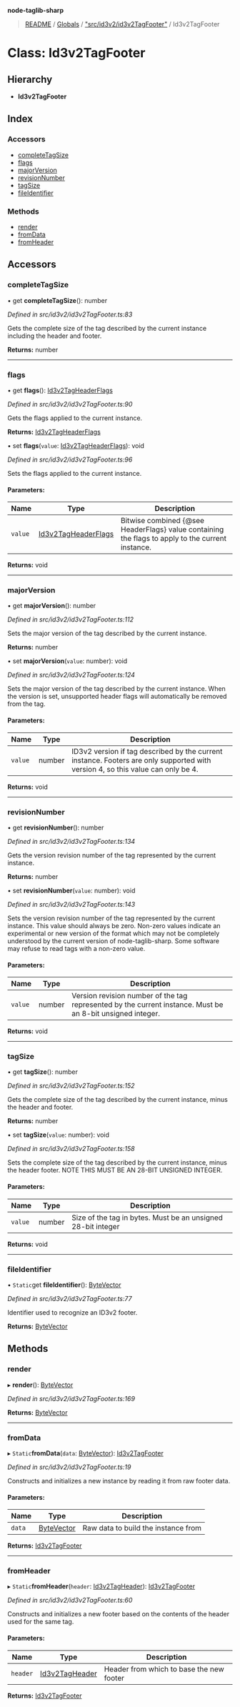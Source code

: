 **node-taglib-sharp**

> [README](../README.md) / [Globals](../globals.md) / ["src/id3v2/id3v2TagFooter"](../modules/_src_id3v2_id3v2tagfooter_.md) / Id3v2TagFooter

# Class: Id3v2TagFooter

## Hierarchy

* **Id3v2TagFooter**

## Index

### Accessors

* [completeTagSize](_src_id3v2_id3v2tagfooter_.id3v2tagfooter.md#completetagsize)
* [flags](_src_id3v2_id3v2tagfooter_.id3v2tagfooter.md#flags)
* [majorVersion](_src_id3v2_id3v2tagfooter_.id3v2tagfooter.md#majorversion)
* [revisionNumber](_src_id3v2_id3v2tagfooter_.id3v2tagfooter.md#revisionnumber)
* [tagSize](_src_id3v2_id3v2tagfooter_.id3v2tagfooter.md#tagsize)
* [fileIdentifier](_src_id3v2_id3v2tagfooter_.id3v2tagfooter.md#fileidentifier)

### Methods

* [render](_src_id3v2_id3v2tagfooter_.id3v2tagfooter.md#render)
* [fromData](_src_id3v2_id3v2tagfooter_.id3v2tagfooter.md#fromdata)
* [fromHeader](_src_id3v2_id3v2tagfooter_.id3v2tagfooter.md#fromheader)

## Accessors

### completeTagSize

• get **completeTagSize**(): number

*Defined in src/id3v2/id3v2TagFooter.ts:83*

Gets the complete size of the tag described by the current instance including the header
and footer.

**Returns:** number

___

### flags

• get **flags**(): [Id3v2TagHeaderFlags](../enums/_src_id3v2_id3v2tagheader_.id3v2tagheaderflags.md)

*Defined in src/id3v2/id3v2TagFooter.ts:90*

Gets the flags applied to the current instance.

**Returns:** [Id3v2TagHeaderFlags](../enums/_src_id3v2_id3v2tagheader_.id3v2tagheaderflags.md)

• set **flags**(`value`: [Id3v2TagHeaderFlags](../enums/_src_id3v2_id3v2tagheader_.id3v2tagheaderflags.md)): void

*Defined in src/id3v2/id3v2TagFooter.ts:96*

Sets the flags applied to the current instance.

#### Parameters:

Name | Type | Description |
------ | ------ | ------ |
`value` | [Id3v2TagHeaderFlags](../enums/_src_id3v2_id3v2tagheader_.id3v2tagheaderflags.md) | Bitwise combined {@see HeaderFlags} value containing the flags to apply to the     current instance.  |

**Returns:** void

___

### majorVersion

• get **majorVersion**(): number

*Defined in src/id3v2/id3v2TagFooter.ts:112*

Sets the major version of the tag described by the current instance.

**Returns:** number

• set **majorVersion**(`value`: number): void

*Defined in src/id3v2/id3v2TagFooter.ts:124*

Sets the major version of the tag described by the current instance.
When the version is set, unsupported header flags will automatically be removed from the
tag.

#### Parameters:

Name | Type | Description |
------ | ------ | ------ |
`value` | number | ID3v2 version if tag described by the current instance. Footers are only     supported with version 4, so this value can only be 4.  |

**Returns:** void

___

### revisionNumber

• get **revisionNumber**(): number

*Defined in src/id3v2/id3v2TagFooter.ts:134*

Gets the version revision number of the tag represented by the current instance.

**Returns:** number

• set **revisionNumber**(`value`: number): void

*Defined in src/id3v2/id3v2TagFooter.ts:143*

Sets the version revision number of the tag represented by the current instance.
This value should always be zero. Non-zero values indicate an experimental or new version of
the format which may not be completely understood by the current version of
node-taglib-sharp. Some software may refuse to read tags with a non-zero value.

#### Parameters:

Name | Type | Description |
------ | ------ | ------ |
`value` | number | Version revision number of the tag represented by the current instance. Must be     an 8-bit unsigned integer.  |

**Returns:** void

___

### tagSize

• get **tagSize**(): number

*Defined in src/id3v2/id3v2TagFooter.ts:152*

Gets the complete size of the tag described by the current instance, minus the header and
footer.

**Returns:** number

• set **tagSize**(`value`: number): void

*Defined in src/id3v2/id3v2TagFooter.ts:158*

Sets the complete size of the tag described by the current instance, minus the header
footer. NOTE THIS MUST BE AN 28-BIT UNSIGNED INTEGER.

#### Parameters:

Name | Type | Description |
------ | ------ | ------ |
`value` | number | Size of the tag in bytes. Must be an unsigned 28-bit integer  |

**Returns:** void

___

### fileIdentifier

• `Static`get **fileIdentifier**(): [ByteVector](_src_bytevector_.bytevector.md)

*Defined in src/id3v2/id3v2TagFooter.ts:77*

Identifier used to recognize an ID3v2 footer.

**Returns:** [ByteVector](_src_bytevector_.bytevector.md)

## Methods

### render

▸ **render**(): [ByteVector](_src_bytevector_.bytevector.md)

*Defined in src/id3v2/id3v2TagFooter.ts:169*

**Returns:** [ByteVector](_src_bytevector_.bytevector.md)

___

### fromData

▸ `Static`**fromData**(`data`: [ByteVector](_src_bytevector_.bytevector.md)): [Id3v2TagFooter](_src_id3v2_id3v2tagfooter_.id3v2tagfooter.md)

*Defined in src/id3v2/id3v2TagFooter.ts:19*

Constructs and initializes a new instance by reading it from raw footer data.

#### Parameters:

Name | Type | Description |
------ | ------ | ------ |
`data` | [ByteVector](_src_bytevector_.bytevector.md) | Raw data to build the instance from  |

**Returns:** [Id3v2TagFooter](_src_id3v2_id3v2tagfooter_.id3v2tagfooter.md)

___

### fromHeader

▸ `Static`**fromHeader**(`header`: [Id3v2TagHeader](_src_id3v2_id3v2tagheader_.id3v2tagheader.md)): [Id3v2TagFooter](_src_id3v2_id3v2tagfooter_.id3v2tagfooter.md)

*Defined in src/id3v2/id3v2TagFooter.ts:60*

Constructs and initializes a new footer based on the contents of the header used for the
same tag.

#### Parameters:

Name | Type | Description |
------ | ------ | ------ |
`header` | [Id3v2TagHeader](_src_id3v2_id3v2tagheader_.id3v2tagheader.md) | Header from which to base the new footer  |

**Returns:** [Id3v2TagFooter](_src_id3v2_id3v2tagfooter_.id3v2tagfooter.md)
